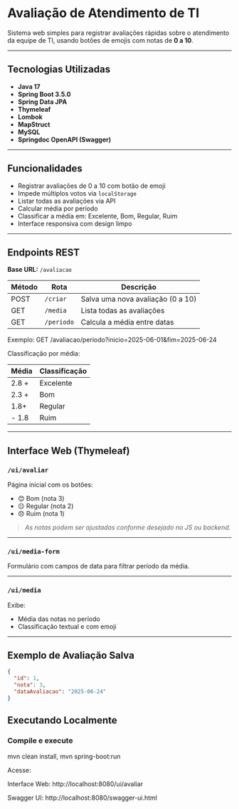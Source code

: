 #  Avaliação de Atendimento de TI

Sistema web simples para registrar avaliações rápidas sobre o atendimento da equipe de TI, usando botões de emojis com notas de **0 a 10**.

---

##  Tecnologias Utilizadas

- **Java 17**
- **Spring Boot 3.5.0**
- **Spring Data JPA**
- **Thymeleaf**
- **Lombok**
- **MapStruct**
- **MySQL**
- **Springdoc OpenAPI (Swagger)**

---

##  Funcionalidades

- Registrar avaliações de 0 a 10 com botão de emoji
- Impede múltiplos votos via `localStorage`
- Listar todas as avaliações via API
- Calcular média por período
- Classificar a média em: Excelente, Bom, Regular, Ruim
- Interface responsiva com design limpo

---
##  Endpoints REST

**Base URL:** `/avaliacao`

| Método | Rota              | Descrição                           |
|--------|-------------------|-------------------------------------|
| POST   | `/criar`          | Salva uma nova avaliação (0 a 10)  |
| GET    | `/media`          | Lista todas as avaliações          |
| GET    | `/periodo`        | Calcula a média entre datas        |

Exemplo: GET /avaliacao/periodo?inicio=2025-06-01&fim=2025-06-24


Classificação por média:

| Média | Classificação |
|-------|----------------|
| 2.8 + | Excelente     |
| 2.3 + | Bom           |
| 1.8+  | Regular       |
| - 1.8 | Ruim         |

---

##  Interface Web (Thymeleaf)

### `/ui/avaliar`

Página inicial com os botões:

- 😊 Bom (nota 3)
- 😐 Regular (nota 2)
- 😞 Ruim (nota 1)

> *As notas podem ser ajustadas conforme desejado no JS ou backend.*

---

### `/ui/media-form`

Formulário com campos de data para filtrar período da média.

---

### `/ui/media`

Exibe:

- Média das notas no período
- Classificação textual e com emoji

---

##  Exemplo de Avaliação Salva

```json
{
  "id": 1,
  "nota": 3,
  "dataAvaliacao": "2025-06-24"
}

```

## Executando Localmente

### Compile e execute
mvn clean install,
mvn spring-boot:run

Acesse:

Interface Web: http://localhost:8080/ui/avaliar

Swagger UI: http://localhost:8080/swagger-ui.html











